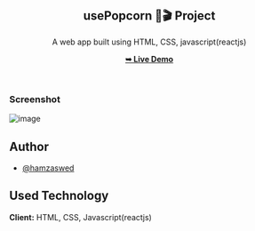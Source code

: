 <div align="center">

  <br />
  <br />

  <h2 align="center">usePopcorn 🍿🎬 Project</h2>

A web app built using HTML, CSS, javascript(reactjs)

<a href="https://reactjs-usepopcorn-app.netlify.app/"><strong>➥ Live Demo</strong></a>

</div>

<br />

### Screenshot

![image](https://github.com/hamzaswed/reactjs-use-popcorn-app/assets/81015655/75ba459f-d964-4dae-aab3-6c1b6d78226a)


## Author

- [@hamzaswed](https://github.com/hamzaswed)

## Used Technology

**Client:** HTML, CSS, Javascript(reactjs)
